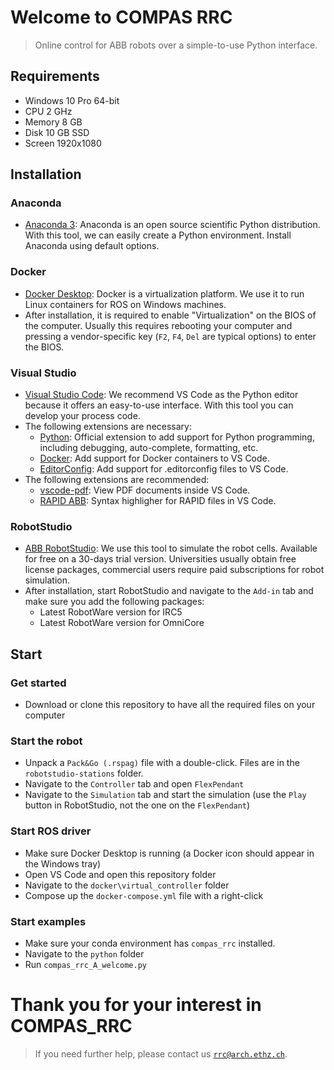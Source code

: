 # Welcome to COMPAS RRC

 > Online control for ABB robots over a simple-to-use Python interface.

## Requirements

* Windows 10 Pro 64-bit
* CPU 2 GHz
* Memory 8 GB
* Disk 10 GB SSD
* Screen 1920x1080

## Installation

### Anaconda

* [Anaconda 3](https://www.anaconda.com/products/individual#Downloads): Anaconda is an open source scientific Python distribution. With this tool, we can easily create a Python environment. Install Anaconda using default options.

### Docker
* [Docker Desktop](https://www.docker.com/products/docker-desktop): Docker is a virtualization platform. We use it to run Linux containers for ROS on Windows machines. 
* After installation, it is required to enable "Virtualization" on the BIOS of the computer. Usually this requires rebooting your computer and pressing a vendor-specific key (`F2`, `F4`, `Del` are typical options) to enter the BIOS.

### Visual Studio

* [Visual Studio Code](https://code.visualstudio.com/): We recommend VS Code as the Python editor because it offers an easy-to-use interface. With this tool you can develop your process code. 
* The following extensions are necessary:
  * [Python](https://marketplace.visualstudio.com/items?itemName=ms-python.python): Official extension to add support for Python programming, including debugging, auto-complete, formatting, etc.
  * [Docker](https://marketplace.visualstudio.com/items?itemName=ms-azuretools.vscode-docker): Add support for Docker containers to VS Code.
  * [EditorConfig](https://marketplace.visualstudio.com/items?itemName=EditorConfig.EditorConfig): Add support for .editorconfig files to VS Code.
* The following extensions are recommended:
  * [vscode-pdf](https://marketplace.visualstudio.com/items?itemName=tomoki1207.pdf): View PDF documents inside VS Code.
  * [RAPID ABB](https://marketplace.visualstudio.com/items?itemName=abed.vscode-rapid): Syntax highligher for RAPID files in VS Code.

### RobotStudio

* [ABB RobotStudio](https://new.abb.com/products/robotics/robotstudio): We use this tool to simulate the robot cells. Available for free on a 30-days trial version. Universities usually obtain free license packages, commercial users require paid subscriptions for robot simulation.
* After installation, start RobotStudio and navigate to the `Add-in` tab and make sure you add the following packages:
  * Latest RobotWare version for IRC5
  * Latest RobotWare version for OmniCore

## Start

### Get started

* Download or clone this repository to have all the required files on your computer

### Start the robot

* Unpack a `Pack&Go (.rspag)` file with a double-click. Files are in the `robotstudio-stations` folder.
* Navigate to the `Controller` tab and open `FlexPendant`
* Navigate to the `Simulation` tab and start the simulation (use the `Play` button in RobotStudio, not the one on the `FlexPendant`)

### Start ROS driver

* Make sure Docker Desktop is running (a Docker icon should appear in the Windows tray)
* Open VS Code and open this repository folder
* Navigate to the `docker\virtual_controller` folder
* Compose up the `docker-compose.yml` file with a right-click

### Start examples

* Make sure your conda environment has `compas_rrc` installed.
* Navigate to the `python` folder
* Run `compas_rrc_A_welcome.py`

# Thank you for your interest in COMPAS_RRC

> If you need further help, please contact us [`rrc@arch.ethz.ch`](mailto:rrc@arch.ethz.ch).
 
